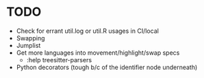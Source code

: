 # TODO

* Check for errant util.log or util.R usages in CI/local
* Swapping
* Jumplist
* Get more languages into movement/highlight/swap specs
    * :help treesitter-parsers
* Python decorators (tough b/c of the identifier node underneath)
